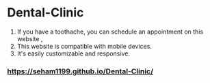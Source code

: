 # Dental-Clinic
1. If you have a toothache, you can schedule an appointment on this website ,
2. This website is compatible with mobile devices. 
3. It's easily customizable and responsive.

### https://seham1199.github.io/Dental-Clinic/
